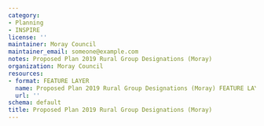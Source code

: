 ```yaml
---
category:
- Planning
- INSPIRE
license: ''
maintainer: Moray Council
maintainer_email: someone@example.com
notes: Proposed Plan 2019 Rural Group Designations (Moray)
organization: Moray Council
resources:
- format: FEATURE LAYER
  name: Proposed Plan 2019 Rural Group Designations (Moray) FEATURE LAYER
  url: ''
schema: default
title: Proposed Plan 2019 Rural Group Designations (Moray)
---
```

